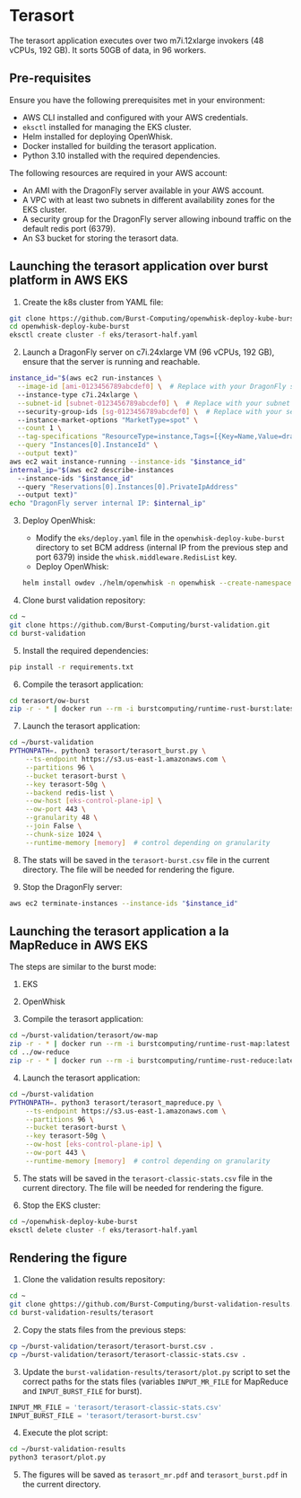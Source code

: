 # Terasort

The terasort application executes over two m7i.12xlarge invokers (48 vCPUs, 192 GB). It sorts 50GB of data, in 96 workers.

## Pre-requisites

Ensure you have the following prerequisites met in your environment:

- AWS CLI installed and configured with your AWS credentials.
- `eksctl` installed for managing the EKS cluster.
- Helm installed for deploying OpenWhisk.
- Docker installed for building the terasort application.
- Python 3.10 installed with the required dependencies.

The following resources are required in your AWS account:

- An AMI with the DragonFly server available in your AWS account.
- A VPC with at least two subnets in different availability zones for the EKS cluster.
- A security group for the DragonFly server allowing inbound traffic on the default redis port (6379).
- An S3 bucket for storing the terasort data.

## Launching the terasort application over burst platform in AWS EKS

1. Create the k8s cluster from YAML file:
```bash
git clone https://github.com/Burst-Computing/openwhisk-deploy-kube-burst.git
cd openwhisk-deploy-kube-burst
eksctl create cluster -f eks/terasort-half.yaml
```

2. Launch a DragonFly server on c7i.24xlarge VM (96 vCPUs, 192 GB), ensure that the server is running and reachable.
```bash
instance_id="$(aws ec2 run-instances \
  --image-id [ami-0123456789abcdef0] \  # Replace with your DragonFly server AMI ID
  --instance-type c7i.24xlarge \
  --subnet-id [subnet-0123456789abcdef0] \  # Replace with your subnet ID
  --security-group-ids [sg-0123456789abcdef0] \  # Replace with your security group ID
  --instance-market-options "MarketType=spot" \
  --count 1 \
  --tag-specifications "ResourceType=instance,Tags=[{Key=Name,Value=dragonfly-server}]" \
  --query "Instances[0].InstanceId" \
  --output text)"
aws ec2 wait instance-running --instance-ids "$instance_id"
internal_ip="$(aws ec2 describe-instances
  --instance-ids "$instance_id"
  --query "Reservations[0].Instances[0].PrivateIpAddress" 
  --output text)"
echo "DragonFly server internal IP: $internal_ip"
```

3. Deploy OpenWhisk:
    - Modify the `eks/deploy.yaml` file in the `openwhisk-deploy-kube-burst` directory to set BCM address (internal IP from the previous step and port 6379) inside the `whisk.middleware.RedisList` key. 
    - Deploy OpenWhisk:
    ```bash
    helm install owdev ./helm/openwhisk -n openwhisk --create-namespace -f eks/deploy.yaml
    ```

4. Clone burst validation repository:
```bash
cd ~
git clone https://github.com/Burst-Computing/burst-validation.git
cd burst-validation
```

5. Install the required dependencies:
```bash
pip install -r requirements.txt
```

6. Compile the terasort application:
```bash
cd terasort/ow-burst
zip -r - * | docker run --rm -i burstcomputing/runtime-rust-burst:latest -compile main > ../terasort-burst.zip
```

7. Launch the terasort application:
```bash
cd ~/burst-validation
PYTHONPATH=. python3 terasort/terasort_burst.py \
    --ts-endpoint https://s3.us-east-1.amazonaws.com \
    --partitions 96 \
    --bucket terasort-burst \
    --key terasort-50g \
    --backend redis-list \
    --ow-host [eks-control-plane-ip] \
    --ow-port 443 \
    --granularity 48 \
    --join False \
    --chunk-size 1024 \
    --runtime-memory [memory]  # control depending on granularity
```

8. The stats will be saved in the `terasort-burst.csv` file in the current directory. The file will be needed for rendering the figure.

9. Stop the DragonFly server:
```bash
aws ec2 terminate-instances --instance-ids "$instance_id"
```

## Launching the terasort application a la MapReduce in AWS EKS

The steps are similar to the burst mode:

1. EKS

2. OpenWhisk

3. Compile the terasort application:
```bash
cd ~/burst-validation/terasort/ow-map
zip -r - * | docker run --rm -i burstcomputing/runtime-rust-map:latest -compile main > ../terasort-map.zip
cd ../ow-reduce
zip -r - * | docker run --rm -i burstcomputing/runtime-rust-reduce:latest -compile main > ../terasort-reduce.zip
```

4. Launch the terasort application:
```bash
cd ~/burst-validation
PYTHONPATH=. python3 terasort/terasort_mapreduce.py \
    --ts-endpoint https://s3.us-east-1.amazonaws.com \
    --partitions 96 \
    --bucket terasort-burst \
    --key terasort-50g \
    --ow-host [eks-control-plane-ip] \
    --ow-port 443 \
    --runtime-memory [memory]  # control depending on granularity
```

5. The stats will be saved in the `terasort-classic-stats.csv` file in the current directory. The file will be needed for rendering the figure.

6. Stop the EKS cluster:
```bash
cd ~/openwhisk-deploy-kube-burst
eksctl delete cluster -f eks/terasort-half.yaml
```

## Rendering the figure

1. Clone the validation results repository:
```bash
cd ~
git clone ghttps://github.com/Burst-Computing/burst-validation-results.git
cd burst-validation-results/terasort
```

2. Copy the stats files from the previous steps:
```bash
cp ~/burst-validation/terasort/terasort-burst.csv .
cp ~/burst-validation/terasort/terasort-classic-stats.csv .
```

3. Update the `burst-validation-results/terasort/plot.py` script to set the correct paths for the stats files (variables `INPUT_MR_FILE` for MapReduce and `INPUT_BURST_FILE` for burst).
```python
INPUT_MR_FILE = 'terasort/terasort-classic-stats.csv'
INPUT_BURST_FILE = 'terasort/terasort-burst.csv'
```

4. Execute the plot script:
```bash
cd ~/burst-validation-results
python3 terasort/plot.py
```

5. The figures will be saved as `terasort_mr.pdf` and `terasort_burst.pdf` in the current directory.

